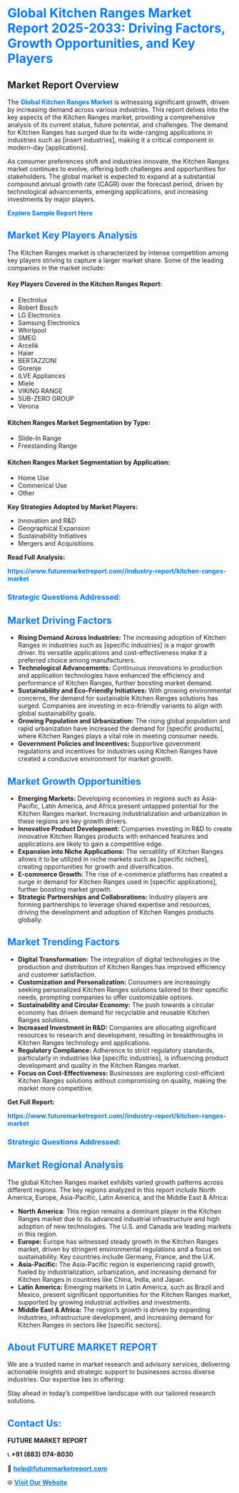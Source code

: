 <h1 style="color: #007BFF;">Global Kitchen Ranges Market Report 2025-2033: Driving Factors, Growth Opportunities, and Key Players</h1>

<section id="overview">
<h2>Market Report Overview</h2>
<p>The <a href="https://www.futuremarketreport.com//industry-report/kitchen-ranges-market" style="color: #007BFF; text-decoration: none;"><strong>Global Kitchen Ranges Market</strong></a> is witnessing significant growth, driven by increasing demand across various industries. This report delves into the key aspects of the Kitchen Ranges market, providing a comprehensive analysis of its current status, future potential, and challenges. The demand for Kitchen Ranges has surged due to its wide-ranging applications in industries such as [insert industries], making it a critical component in modern-day [applications].</p>
<p>As consumer preferences shift and industries innovate, the Kitchen Ranges market continues to evolve, offering both challenges and opportunities for stakeholders. The global market is expected to expand at a substantial compound annual growth rate (CAGR) over the forecast period, driven by technological advancements, emerging applications, and increasing investments by major players.</p>
</section>

<section id="overview">
<p><a href="https://www.futuremarketreport.com//request-sample/reportId=90294" style="color: #007BFF; text-decoration: none;"><strong>Explore Sample Report Here</strong></a></p>
</section>

<section id="key-players">
<h2 style="color: #007BFF;">Market Key Players Analysis</h2>
<p>The Kitchen Ranges market is characterized by intense competition among key players striving to capture a larger market share. Some of the leading companies in the market include:</p>
<h4>Key Players Covered in the Kitchen Ranges Report:</h4>
<ul><li>Electrolux</li><li>Robert Bosch</li><li>LG Electronics</li><li>Samsung Electronics</li><li>Whirlpool</li><li>SMEG</li><li>Arcelik</li><li>Haier</li><li>BERTAZZONI</li><li>Gorenje</li><li>ILVE Appliances</li><li>Miele</li><li>VIKING RANGE</li><li>SUB-ZERO GROUP</li><li>Verona</li></ul>
<h4>Kitchen Ranges Market Segmentation by Type:</h4>
<ul><li>Slide-In Range</li><li>Freestanding Range</li></ul>

<h4>Kitchen Ranges Market Segmentation by Application:</h4>
<ul><li>Home Use</li><li>Commerical Use</li><li>Other</li></ul>
<p><strong>Key Strategies Adopted by Market Players:</strong></p>
<ul>
<li>Innovation and R&D</li>
<li>Geographical Expansion</li>
<li>Sustainability Initiatives</li>
<li>Mergers and Acquisitions</li>
</ul>
</section>

<section>
<p><strong>Read Full Analysis: </strong></p><a href="https://www.futuremarketreport.com//industry-report/kitchen-ranges-market" style="color: #007BFF; text-decoration: none;"><strong>https://www.futuremarketreport.com//industry-report/kitchen-ranges-market</strong></a>
<h3 style="color: #007BFF;">Strategic Questions Addressed:</h3>
</section>

<section id="driving-factors">
<h2 style="color: #007BFF;">Market Driving Factors</h2>
<ul>
<li><strong>Rising Demand Across Industries:</strong> The increasing adoption of Kitchen Ranges in industries such as [specific industries] is a major growth driver. Its versatile applications and cost-effectiveness make it a preferred choice among manufacturers.</li>
<li><strong>Technological Advancements:</strong> Continuous innovations in production and application technologies have enhanced the efficiency and performance of Kitchen Ranges, further boosting market demand.</li>
<li><strong>Sustainability and Eco-Friendly Initiatives:</strong> With growing environmental concerns, the demand for sustainable Kitchen Ranges solutions has surged. Companies are investing in eco-friendly variants to align with global sustainability goals.</li>
<li><strong>Growing Population and Urbanization:</strong> The rising global population and rapid urbanization have increased the demand for [specific products], where Kitchen Ranges plays a vital role in meeting consumer needs.</li>
<li><strong>Government Policies and Incentives:</strong> Supportive government regulations and incentives for industries using Kitchen Ranges have created a conducive environment for market growth.</li>
</ul>
</section>

<section id="growth-opportunities">
<h2 style="color: #007BFF;">Market Growth Opportunities</h2>
<ul>
<li><strong>Emerging Markets:</strong> Developing economies in regions such as Asia-Pacific, Latin America, and Africa present untapped potential for the Kitchen Ranges market. Increasing industrialization and urbanization in these regions are key growth drivers.</li>
<li><strong>Innovative Product Development:</strong> Companies investing in R&D to create innovative Kitchen Ranges products with enhanced features and applications are likely to gain a competitive edge.</li>
<li><strong>Expansion into Niche Applications:</strong> The versatility of Kitchen Ranges allows it to be utilized in niche markets such as [specific niches], creating opportunities for growth and diversification.</li>
<li><strong>E-commerce Growth:</strong> The rise of e-commerce platforms has created a surge in demand for Kitchen Ranges used in [specific applications], further boosting market growth.</li>
<li><strong>Strategic Partnerships and Collaborations:</strong> Industry players are forming partnerships to leverage shared expertise and resources, driving the development and adoption of Kitchen Ranges products globally.</li>
</ul>
</section>

<section id="trending-factors">
<h2 style="color: #007BFF;">Market Trending Factors</h2>
<ul>
<li><strong>Digital Transformation:</strong> The integration of digital technologies in the production and distribution of Kitchen Ranges has improved efficiency and customer satisfaction.</li>
<li><strong>Customization and Personalization:</strong> Consumers are increasingly seeking personalized Kitchen Ranges solutions tailored to their specific needs, prompting companies to offer customizable options.</li>
<li><strong>Sustainability and Circular Economy:</strong> The push towards a circular economy has driven demand for recyclable and reusable Kitchen Ranges solutions.</li>
<li><strong>Increased Investment in R&D:</strong> Companies are allocating significant resources to research and development, resulting in breakthroughs in Kitchen Ranges technology and applications.</li>
<li><strong>Regulatory Compliance:</strong> Adherence to strict regulatory standards, particularly in industries like [specific industries], is influencing product development and quality in the Kitchen Ranges market.</li>
<li><strong>Focus on Cost-Effectiveness:</strong> Businesses are exploring cost-efficient Kitchen Ranges solutions without compromising on quality, making the market more competitive.</li>
</ul>
</section>

<section>
<p><strong>Get Full Report: </strong></p><a href="https://www.futuremarketreport.com//industry-report/kitchen-ranges-market" style="color: #007BFF; text-decoration: none;"><strong>https://www.futuremarketreport.com//industry-report/kitchen-ranges-market</strong></a>
<h3 style="color: #007BFF;">Strategic Questions Addressed:</h3>
</section>


<section id="regional-analysis">
<h2 style="color: #007BFF;">Market Regional Analysis</h2>
<p>The global Kitchen Ranges market exhibits varied growth patterns across different regions. The key regions analyzed in this report include North America, Europe, Asia-Pacific, Latin America, and the Middle East & Africa:</p>
<ul>
<li><strong>North America:</strong> This region remains a dominant player in the Kitchen Ranges market due to its advanced industrial infrastructure and high adoption of new technologies. The U.S. and Canada are leading markets in this region.</li>
<li><strong>Europe:</strong> Europe has witnessed steady growth in the Kitchen Ranges market, driven by stringent environmental regulations and a focus on sustainability. Key countries include Germany, France, and the U.K.</li>
<li><strong>Asia-Pacific:</strong> The Asia-Pacific region is experiencing rapid growth, fueled by industrialization, urbanization, and increasing demand for Kitchen Ranges in countries like China, India, and Japan.</li>
<li><strong>Latin America:</strong> Emerging markets in Latin America, such as Brazil and Mexico, present significant opportunities for the Kitchen Ranges market, supported by growing industrial activities and investments.</li>
<li><strong>Middle East & Africa:</strong> The region’s growth is driven by expanding industries, infrastructure development, and increasing demand for Kitchen Ranges in sectors like [specific sectors].</li>
</ul>
</section>

<footer>
<h2 style="color: #007BFF;">About FUTURE MARKET REPORT</h2>
<p>We are a trusted name in market research and advisory services, delivering actionable insights and strategic support to businesses across diverse industries. Our expertise lies in offering:</p>

<p>Stay ahead in today’s competitive landscape with our tailored research solutions.</p>

<h2 style="color: #007BFF;">Contact Us:</h2>
<p><strong>FUTURE MARKET REPORT</strong></p>
<p>📞 <strong>+91 (883) 074-8030</strong></p>
<p>📧 <strong><a href="mailto:help@futuremarketreport.com" style="color: #007BFF;">help@futuremarketreport.com</a></strong></p>
<p>🌐 <strong><a href="https://www.futuremarketreport.com/" style="color: #007BFF;">Visit Our Website</a></strong></p>
</footer>